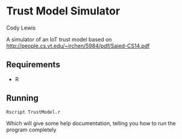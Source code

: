# Trust Model Simulator
Cody Lewis

A simulator of an IoT trust model based on http://people.cs.vt.edu/~irchen/5984/pdf/Saied-CS14.pdf

## Requirements
  - R

## Running
```
Rscript TrustModel.r
```
Which will give some help documentation, telling you how to run the program
completely
